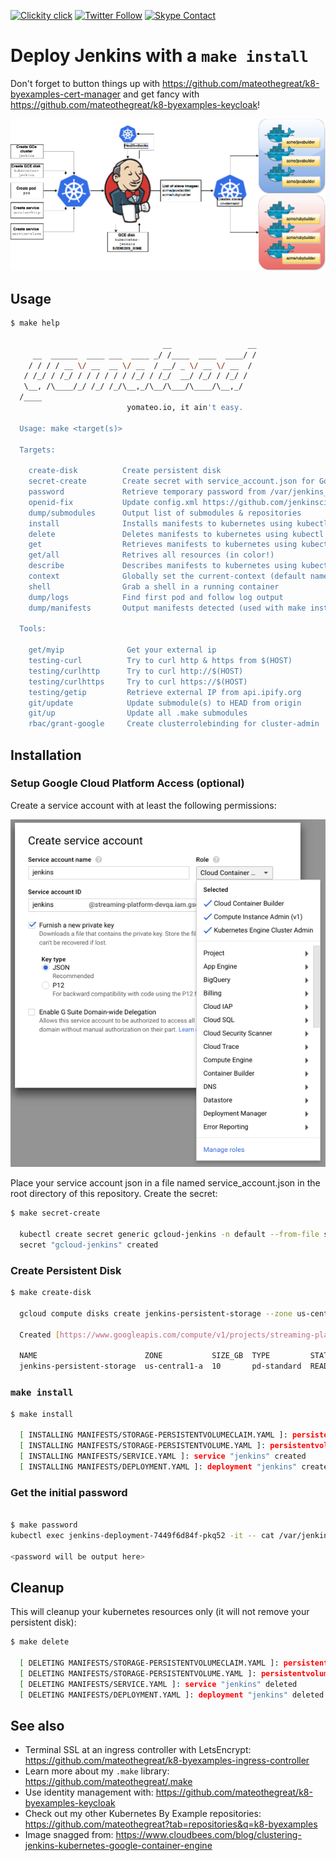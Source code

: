 <!--
#                                 __                 __
#    __  ______  ____ ___  ____ _/ /____  ____  ____/ /
#   / / / / __ \/ __ `__ \/ __ `/ __/ _ \/ __ \/ __  /
#  / /_/ / /_/ / / / / / / /_/ / /_/  __/ /_/ / /_/ /
#  \__, /\____/_/ /_/ /_/\__,_/\__/\___/\____/\__,_/
# /____                     matthewdavis.io, holla!
#
#-->

[![Clickity click](https://img.shields.io/badge/k8s%20by%20example%20yo-limit%20time-ff69b4.svg?style=flat-square)](https://k8.matthewdavis.io)
[![Twitter Follow](https://img.shields.io/twitter/follow/yomateod.svg?label=Follow&style=flat-square)](https://twitter.com/yomateod) [![Skype Contact](https://img.shields.io/badge/skype%20id-appsoa-blue.svg?style=flat-square)](skype:appsoa?chat)

# Deploy Jenkins with a `make install`

Don't forget to button things up with https://github.com/mateothegreat/k8-byexamples-cert-manager and get fancy with https://github.com/mateothegreat/k8-byexamples-keycloak!

![jankins](assets/clustering-jenkins-with-kubernetes-blog-pic3.png)

## Usage

```sh
$ make help
  
                                  __                 __
     __  ______  ____ ___  ____ _/ /____  ____  ____/ /
    / / / / __ \/ __  __ \/ __  / __/ _ \/ __ \/ __  / 
   / /_/ / /_/ / / / / / / /_/ / /_/  __/ /_/ / /_/ /  
   \__, /\____/_/ /_/ /_/\__,_/\__/\___/\____/\__,_/   
  /____                                                
                          yomateo.io, it ain't easy.   
  
  Usage: make <target(s)>
  
  Targets:
  
    create-disk          Create persistent disk
    secret-create        Create secret with service_account.json for Google Cloud Platform
    password             Retrieve temporary password from /var/jenkins_home/secrets/initialAdminPassword
    openid-fix           Update config.xml https://github.com/jenkinsci/oic-auth-plugin/issues/7
    dump/submodules      Output list of submodules & repositories
    install              Installs manifests to kubernetes using kubectl apply (make manifests to see what will be installed)
    delete               Deletes manifests to kubernetes using kubectl delete (make manifests to see what will be installed)
    get                  Retrieves manifests to kubernetes using kubectl get (make manifests to see what will be installed)
    get/all              Retrives all resources (in color!)
    describe             Describes manifests to kubernetes using kubectl describe (make manifests to see what will be installed)
    context              Globally set the current-context (default namespace)
    shell                Grab a shell in a running container
    dump/logs            Find first pod and follow log output
    dump/manifests       Output manifests detected (used with make install, delete, get, describe, etc)
  
  Tools:
  
    get/myip              Get your external ip
    testing-curl          Try to curl http & https from $(HOST)
    testing/curlhttp      Try to curl http://$(HOST)
    testing/curlhttps     Try to curl https://$(HOST)
    testing/getip         Retrieve external IP from api.ipify.org
    git/update            Update submodule(s) to HEAD from origin
    git/up                Update all .make submodules
    rbac/grant-google     Create clusterrolebinding for cluster-admin

```

## Installation

### Setup Google Cloud Platform Access (optional)
Create a service account with at least the following permissions:

![GCP Service Account](assets/gcp-iam.png)

Place your service account json in a file named service_account.json in the root directory of this repository.
Create the secret:

```bash
$ make secret-create
 
  kubectl create secret generic gcloud-jenkins -n default --from-file service_account.json
  secret "gcloud-jenkins" created
```

### Create Persistent Disk

```bash
$ make create-disk
  
  gcloud compute disks create jenkins-persistent-storage --zone us-central1-a --size 10
  
  Created [https://www.googleapis.com/compute/v1/projects/streaming-platform-devqa/zones/us-central1-a/disks/jenkins-persistent-storage].
  
  NAME                        ZONE           SIZE_GB  TYPE         STATUS
  jenkins-persistent-storage  us-central1-a  10       pd-standard  READY
```

### `make install`

```bash
$ make install
  
  [ INSTALLING MANIFESTS/STORAGE-PERSISTENTVOLUMECLAIM.YAML ]: persistentvolumeclaim "jenkins-persistent-storage" created
  [ INSTALLING MANIFESTS/STORAGE-PERSISTENTVOLUME.YAML ]: persistentvolume "jenkins-persistent-storage" created
  [ INSTALLING MANIFESTS/SERVICE.YAML ]: service "jenkins" created
  [ INSTALLING MANIFESTS/DEPLOYMENT.YAML ]: deployment "jenkins" created
```

### Get the initial password

```bash

$ make password 
kubectl exec jenkins-deployment-7449f6d84f-pkq52 -it -- cat /var/jenkins_home/secrets/initialAdminPassword

<password will be output here>
```
## Cleanup

This will cleanup your kubernetes resources only (it will not remove your persistent disk):

```bash
$ make delete
  
  [ DELETING MANIFESTS/STORAGE-PERSISTENTVOLUMECLAIM.YAML ]: persistentvolumeclaim "jenkins-persistent-storage" deleted
  [ DELETING MANIFESTS/STORAGE-PERSISTENTVOLUME.YAML ]: persistentvolume "jenkins-persistent-storage" deleted
  [ DELETING MANIFESTS/SERVICE.YAML ]: service "jenkins" deleted
  [ DELETING MANIFESTS/DEPLOYMENT.YAML ]: deployment "jenkins" deleted
```

## See also
* Terminal SSL at an ingress controller with LetsEncrypt: https://github.com/mateothegreat/k8-byexamples-ingress-controller
* Learn more about my `.make` library: https://github.com/mateothegreat/.make
* Use identity management with: https://github.com/mateothegreat/k8-byexamples-keycloak
* Check out my other Kubernetes By Example repositories: https://github.com/mateothegreat?tab=repositories&q=k8-byexamples
* Image snagged from: https://www.cloudbees.com/blog/clustering-jenkins-kubernetes-google-container-engine